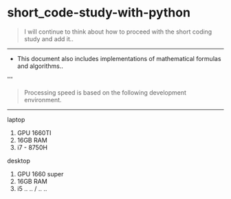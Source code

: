 # short_code-study-with-python

> I will continue to think about how to proceed with the short coding study and add it..
---
- This document also includes implementations of mathematical formulas and algorithms..


'''
> Processing speed is based on the following development environment.
---
laptop
1. GPU 1660TI
2. 16GB RAM
3. i7 - 8750H

desktop
1. GPU 1660 super
2. 16GB RAM
3. i5
..
..
/
..
..
